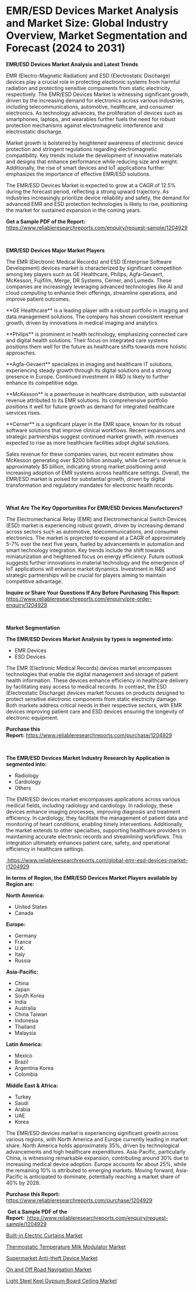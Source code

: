 <p><h1>EMR/ESD Devices Market Analysis and Market Size: Global Industry Overview, Market Segmentation and Forecast (2024 to 2031)</h1></p><p><strong>EMR/ESD Devices Market Analysis and Latest Trends</strong></p>
<p><p>EMR (Electro-Magnetic Radiation) and ESD (Electrostatic Discharge) devices play a crucial role in protecting electronic systems from harmful radiation and protecting sensitive components from static electricity, respectively. The EMR/ESD Devices Market is witnessing significant growth, driven by the increasing demand for electronics across various industries, including telecommunications, automotive, healthcare, and consumer electronics. As technology advances, the proliferation of devices such as smartphones, laptops, and wearables further fuels the need for robust protection mechanisms against electromagnetic interference and electrostatic discharge.</p><p>Market growth is bolstered by heightened awareness of electronic device protection and stringent regulations regarding electromagnetic compatibility. Key trends include the development of innovative materials and designs that enhance performance while reducing size and weight. Additionally, the rise of smart devices and IoT applications further emphasizes the importance of effective EMR/ESD solutions.</p><p>The EMR/ESD Devices Market is expected to grow at a CAGR of 12.5% during the forecast period, reflecting a strong upward trajectory. As industries increasingly prioritize device reliability and safety, the demand for advanced EMR and ESD protection technologies is likely to rise, positioning the market for sustained expansion in the coming years.</p></p>
<p><strong>Get a Sample PDF of the Report:&nbsp;</strong> <a href="https://www.reliableresearchreports.com/enquiry/request-sample/1204929?utm_campaign=7&utm_medium=2&utm_source=Github&utm_content=ia&utm_term=31122024&utm_id=emresd-devices">https://www.reliableresearchreports.com/enquiry/request-sample/1204929</a></p>
<p>&nbsp;</p>
<p><strong>EMR/ESD Devices Major Market Players</strong></p>
<p><p>The EMR (Electronic Medical Records) and ESD (Enterprise Software Development) devices market is characterized by significant competition among key players such as GE Healthcare, Philips, Agfa-Gevaert, McKesson, Fujifilm, Merge, DR Systems, Cerner, and Lumedx. These companies are increasingly leveraging advanced technologies like AI and cloud computing to enhance their offerings, streamline operations, and improve patient outcomes.</p><p>**GE Healthcare** is a leading player with a robust portfolio in imaging and data management solutions. The company has shown consistent revenue growth, driven by innovations in medical imaging and analytics. </p><p>**Philips** is prominent in health technology, emphasizing connected care and digital health solutions. Their focus on integrated care systems positions them well for the future as healthcare shifts towards more holistic approaches.</p><p>**Agfa-Gevaert** specializes in imaging and healthcare IT solutions, experiencing steady growth through its digital solutions and a strong presence in Europe. Continued investment in R&D is likely to further enhance its competitive edge.</p><p>**McKesson** is a powerhouse in healthcare distribution, with substantial revenue attributed to its EMR solutions. Its comprehensive portfolio positions it well for future growth as demand for integrated healthcare services rises.</p><p>**Cerner** is a significant player in the EMR space, known for its robust software solutions that improve clinical workflows. Recent expansions and strategic partnerships suggest continued market growth, with revenues expected to rise as more healthcare facilities adopt digital solutions.</p><p>Sales revenue for these companies varies, but recent estimates show McKesson generating over $200 billion annually, while Cerner's revenue is approximately $5 billion, indicating strong market positioning amid increasing adoption of EMR systems across healthcare settings. Overall, the EMR/ESD market is poised for substantial growth, driven by digital transformation and regulatory mandates for electronic health records.</p></p>
<p>&nbsp;</p>
<p><strong>What Are The Key Opportunities For EMR/ESD Devices Manufacturers?</strong></p>
<p><p>The Electromechanical Relay (EMR) and Electromechanical Switch Devices (ESD) market is experiencing robust growth, driven by increasing demand across sectors such as automotive, telecommunications, and consumer electronics. The market is projected to expand at a CAGR of approximately 5-7% over the next five years, fueled by advancements in automation and smart technology integration. Key trends include the shift towards miniaturization and heightened focus on energy efficiency. Future outlook suggests further innovations in material technology and the emergence of IoT applications will enhance market dynamics. Investment in R&D and strategic partnerships will be crucial for players aiming to maintain competitive advantage.</p></p>
<p><strong>Inquire or Share Your Questions If Any Before Purchasing This Report:</strong> <a href="https://www.reliableresearchreports.com/enquiry/pre-order-enquiry/1204929?utm_campaign=7&utm_medium=2&utm_source=Github&utm_content=ia&utm_term=31122024&utm_id=emresd-devices">https://www.reliableresearchreports.com/enquiry/pre-order-enquiry/1204929</a></p>
<p>&nbsp;</p>
<p><strong>Market Segmentation</strong></p>
<p><strong>The EMR/ESD Devices Market Analysis by types is segmented into:</strong></p>
<p><ul><li>EMR Devices</li><li>ESD Devices</li></ul></p>
<p><p>The EMR (Electronic Medical Records) devices market encompasses technologies that enable the digital management and storage of patient health information. These devices enhance efficiency in healthcare delivery by facilitating easy access to medical records. In contrast, the ESD (Electrostatic Discharge) devices market focuses on products designed to protect sensitive electronic components from static electricity damage. Both markets address critical needs in their respective sectors, with EMR devices improving patient care and ESD devices ensuring the longevity of electronic equipment.</p></p>
<p><strong>Purchase this Report:&nbsp;</strong><a href="https://www.reliableresearchreports.com/purchase/1204929?utm_campaign=7&utm_medium=2&utm_source=Github&utm_content=ia&utm_term=31122024&utm_id=emresd-devices">https://www.reliableresearchreports.com/purchase/1204929</a></p>
<p>&nbsp;</p>
<p><strong>The EMR/ESD Devices Market Industry Research by Application is segmented into:</strong></p>
<p><ul><li>Radiology</li><li>Cardiology</li><li>Others</li></ul></p>
<p><p>The EMR/ESD devices market encompasses applications across various medical fields, including radiology and cardiology. In radiology, these devices enhance imaging processes, improving diagnosis and treatment efficiency. In cardiology, they facilitate the management of patient data and monitoring of heart conditions, enabling timely interventions. Additionally, the market extends to other specialties, supporting healthcare providers in maintaining accurate electronic records and streamlining workflows. This integration ultimately enhances patient care, safety, and operational efficiency in healthcare settings.</p></p>
<p><a href="https://www.reliableresearchreports.com/global-emr-esd-devices-market-r1204929?utm_campaign=7&utm_medium=2&utm_source=Github&utm_content=ia&utm_term=31122024&utm_id=emresd-devices">&nbsp;https://www.reliableresearchreports.com/global-emr-esd-devices-market-r1204929</a></p>
<p><strong>In terms of Region, the EMR/ESD Devices Market Players available by Region are:</strong></p>
<p>
    <p> <strong> North America: </strong>
        <ul>
            <li>United States</li>
            <li>Canada</li>
        </ul>
        </p> 
    <p> <strong> Europe: </strong>
        <ul>
            <li>Germany</li>
            <li>France</li>
            <li>U.K.</li>
            <li>Italy</li>
            <li>Russia</li>
        </ul>
        </p> 
    <p> <strong> Asia-Pacific: </strong>
        <ul>
            <li>China</li>
            <li>Japan</li>
            <li>South Korea</li>
            <li>India</li>
            <li>Australia</li>
            <li>China Taiwan</li>
            <li>Indonesia</li>
            <li>Thailand</li>
            <li>Malaysia</li>
        </ul>
        </p> 
    <p> <strong> Latin America: </strong>
        <ul>
            <li>Mexico</li>
            <li>Brazil</li>
            <li>Argentina Korea</li>
            <li>Colombia</li>
        </ul>
        </p> 
    <p> <strong> Middle East & Africa: </strong>
        <ul>
            <li>Turkey</li>
            <li>Saudi</li>
            <li>Arabia</li>
            <li>UAE</li>
            <li>Korea</li>
        </ul>
    </p>
    </p>
<p><p>The EMR/ESD devices market is experiencing significant growth across various regions, with North America and Europe currently leading in market share. North America holds approximately 35%, driven by technological advancements and high healthcare expenditures. Asia-Pacific, particularly China, is witnessing remarkable expansion, contributing around 30% due to increasing medical device adoption. Europe accounts for about 25%, while the remaining 10% is attributed to emerging markets. Moving forward, Asia-Pacific is anticipated to dominate, potentially reaching a market share of 40% by 2028.</p></p>
<p><strong>Purchase this Report: </strong><a href="https://www.reliableresearchreports.com/purchase/1204929?utm_campaign=7&utm_medium=2&utm_source=Github&utm_content=ia&utm_term=31122024&utm_id=emresd-devices">https://www.reliableresearchreports.com/purchase/1204929</a></p>
<p>&nbsp;<strong>Get a Sample PDF of the Report:&nbsp;&nbsp;</strong><a href="https://www.reliableresearchreports.com/enquiry/request-sample/1204929?utm_campaign=7&utm_medium=2&utm_source=Github&utm_content=ia&utm_term=31122024&utm_id=emresd-devices">https://www.reliableresearchreports.com/enquiry/request-sample/1204929</a></p>
<p><strong></strong></p>
<p><p><a href="https://github.com/oliveroste6/Market-Research-Report-List-1/blob/main/built-in-electric-curtains-market.md?utm_campaign=7&utm_medium=2&utm_source=Github&utm_content=ia&utm_term=31122024&utm_id=emresd-devices">Built-in Electric Curtains Market</a></p><p><a href="https://github.com/carendesrochers299/Market-Research-Report-List-1/blob/main/thermostatic-temperature-milk-modulator-market.md?utm_campaign=7&utm_medium=2&utm_source=Github&utm_content=ia&utm_term=31122024&utm_id=emresd-devices">Thermostatic Temperature Milk Modulator Market</a></p><p><a href="https://github.com/angelajermaine/Market-Research-Report-List-5/blob/main/supermarket-anti-theft-device-market.md?utm_campaign=7&utm_medium=2&utm_source=Github&utm_content=ia&utm_term=31122024&utm_id=emresd-devices">Supermarket Anti-theft Device Market</a></p><p><a href="https://github.com/chaturberville8181/Market-Research-Report-List-1/blob/main/on-and-off-road-navigation-market.md?utm_campaign=7&utm_medium=2&utm_source=Github&utm_content=ia&utm_term=31122024&utm_id=emresd-devices">On and Off Road Navigation Market</a></p><p><a href="https://github.com/sherikacas30/Market-Research-Report-List-1/blob/main/light-steel-keel-gypsum-board-ceiling-market.md?utm_campaign=7&utm_medium=2&utm_source=Github&utm_content=ia&utm_term=31122024&utm_id=emresd-devices">Light Steel Keel Gypsum Board Ceiling Market</a></p></p>